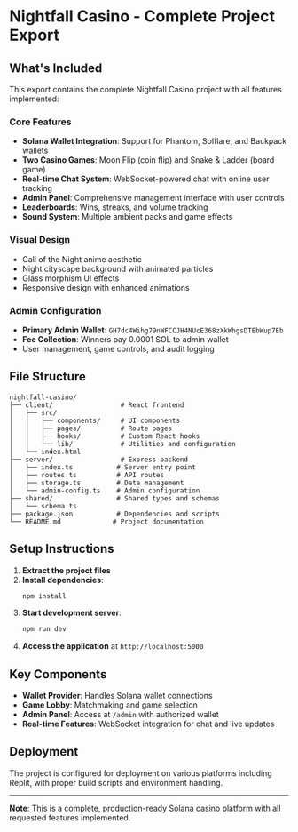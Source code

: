 # Nightfall Casino - Complete Project Export

## What's Included

This export contains the complete Nightfall Casino project with all features implemented:

### Core Features
- **Solana Wallet Integration**: Support for Phantom, Solflare, and Backpack wallets
- **Two Casino Games**: Moon Flip (coin flip) and Snake & Ladder (board game)
- **Real-time Chat System**: WebSocket-powered chat with online user tracking
- **Admin Panel**: Comprehensive management interface with user controls
- **Leaderboards**: Wins, streaks, and volume tracking
- **Sound System**: Multiple ambient packs and game effects

### Visual Design
- Call of the Night anime aesthetic
- Night cityscape background with animated particles
- Glass morphism UI effects
- Responsive design with enhanced animations

### Admin Configuration
- **Primary Admin Wallet**: `GH7dc4Wihg79nWFCCJH4NUcE368zXkWhgsDTEbWup7Eb`
- **Fee Collection**: Winners pay 0.0001 SOL to admin wallet
- User management, game controls, and audit logging

## File Structure

```
nightfall-casino/
├── client/                 # React frontend
│   ├── src/
│   │   ├── components/     # UI components
│   │   ├── pages/          # Route pages
│   │   ├── hooks/          # Custom React hooks
│   │   └── lib/            # Utilities and configuration
│   └── index.html
├── server/                 # Express backend
│   ├── index.ts           # Server entry point
│   ├── routes.ts          # API routes
│   ├── storage.ts         # Data management
│   └── admin-config.ts    # Admin configuration
├── shared/                # Shared types and schemas
│   └── schema.ts
├── package.json           # Dependencies and scripts
└── README.md             # Project documentation
```

## Setup Instructions

1. **Extract the project files**
2. **Install dependencies**:
   ```bash
   npm install
   ```
3. **Start development server**:
   ```bash
   npm run dev
   ```
4. **Access the application** at `http://localhost:5000`

## Key Components

- **Wallet Provider**: Handles Solana wallet connections
- **Game Lobby**: Matchmaking and game selection
- **Admin Panel**: Access at `/admin` with authorized wallet
- **Real-time Features**: WebSocket integration for chat and live updates

## Deployment

The project is configured for deployment on various platforms including Replit, with proper build scripts and environment handling.

---

**Note**: This is a complete, production-ready Solana casino platform with all requested features implemented.
